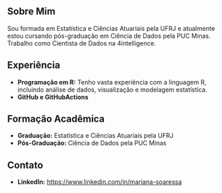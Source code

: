 ## Sobre Mim

Sou formada em Estatística e Ciências Atuariais pela UFRJ e atualmente estou cursando pós-graduação em Ciência de Dados pela PUC Minas. Trabalho como Cientista de Dados na 4intelligence.

## Experiência

- **Programação em R:** Tenho vasta experiência com a linguagem R, incluindo análise de dados, visualização e modelagem estatística.
- **GitHub e GitHubActions**

## Formação Acadêmica

- **Graduação:** Estatística e Ciências Atuariais pela UFRJ
- **Pós-Graduação:** Ciência de Dados pela PUC Minas

## Contato

- **LinkedIn:** https://www.linkedin.com/in/mariana-soaressa

